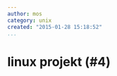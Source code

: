 ```yaml
---
author: mos
category: unix
created: "2015-01-28 15:18:52"
...
```

linux projekt (#4)
==================================


